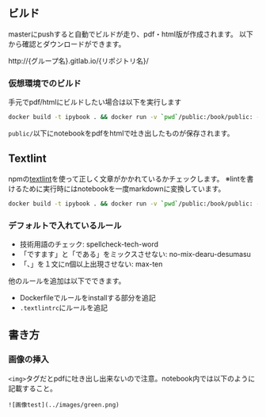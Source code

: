 
## ビルド
masterにpushすると自動でビルドが走り、pdf・html版が作成されます。
以下から確認とダウンロードができます。

http://{グループ名}.gitlab.io/{リポジトリ名}/

### 仮想環境でのビルド

手元でpdf/htmlにビルドしたい場合は以下を実行します

```sh
docker build -t ipybook . && docker run -v `pwd`/public:/book/public: -it ipybook make
```

`public/`以下にnotebookをpdfをhtmlで吐き出したものが保存されます。

## Textlint

npmの[textlint](https://www.npmjs.com/package/textlint)を使って正しく文章がかかれているかチェックします。
※lintを書けるために実行時にはnotebookを一度markdownに変換しています。

```sh
docker build -t ipybook . && docker run -v `pwd`/public:/book/public: -it ipybook make textlint
```

### デフォルトで入れているルール

- 技術用語のチェック: spellcheck-tech-word
- 「ですます」と「である」をミックスさせない: no-mix-dearu-desumasu
- 「、」を１文にn個以上出現させない: max-ten

他のルールを追加は以下でできます。
- Dockerfileでルールをinstallする部分を追記
- `.textlintrc`にルールを追記

## 書き方
### 画像の挿入

`<img>`タグだとpdfに吐き出し出来ないので注意。notebook内では以下のように記載すること。

```
![画像test](../images/green.png)
```

